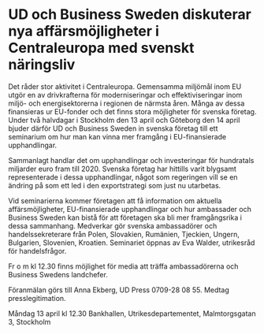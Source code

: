 # UD och Business Sweden diskuterar nya affärsmöjligheter i Centraleuropa med svenskt näringsliv

Det råder stor aktivitet i Centraleuropa. Gemensamma miljömål inom EU utgör en av drivkrafterna för moderniseringar och effektiviseringar inom miljö- och energisektorerna i regionen de närmsta åren. Många av dessa finansieras ur EU-fonder och det finns stora möjligheter för svenska företag. Under två halvdagar i Stockholm den 13 april och Göteborg den 14 april bjuder därför UD och Business Sweden in svenska företag till ett seminarium om hur man kan vinna mer framgång i EU-finansierade upphandlingar.

Sammanlagt handlar det om upphandlingar och investeringar för hundratals miljarder euro fram till 2020. Svenska företag har hittills varit blygsamt representerade i dessa upphandlingar, något som regeringen vill se en ändring på som ett led i den exportstrategi som just nu utarbetas.

Vid seminarierna kommer företagen att få information om aktuella affärsmöjligheter, EU-finansierade upphandlingar och hur ambassader och Business Sweden kan bistå för att företagen ska bli mer framgångsrika i dessa sammanhang. Medverkar gör svenska ambassadörer och handelssekreterare från Polen, Slovakien, Rumänien, Tjeckien, Ungern, Bulgarien, Slovenien, Kroatien. Seminariet öppnas av Eva Walder, utrikesråd för handelsfrågor.

Fr o m kl 12.30 finns möjlighet för media att träffa ambassadörerna och Business Swedens landchefer.

Föranmälan görs till Anna Ekberg, UD Press 0709-28 08 55. Medtag presslegitimation.

Måndag 13 april kl 12.30
Bankhallen, Utrikesdepartementet, Malmtorgsgatan 3, Stockholm
